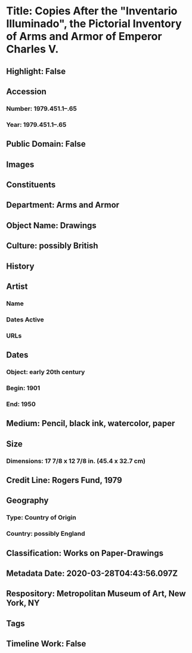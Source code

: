 # Title: Copies After the "Inventario Illuminado", the Pictorial Inventory of Arms and Armor of Emperor Charles V.
## Highlight: False
## Accession
### Number: 1979.451.1–.65
### Year: 1979.451.1–.65
## Public Domain: False
## Images
## Constituents
## Department: Arms and Armor
## Object Name: Drawings
## Culture: possibly British
## History
## Artist
### Name
### Dates Active
### URLs
## Dates
### Object: early 20th century
### Begin: 1901
### End: 1950
## Medium: Pencil, black ink, watercolor, paper
## Size
### Dimensions: 17 7/8 x 12 7/8 in. (45.4 x 32.7 cm)
## Credit Line: Rogers Fund, 1979
## Geography
### Type: Country of Origin
### Country: possibly England
## Classification: Works on Paper-Drawings
## Metadata Date: 2020-03-28T04:43:56.097Z
## Respository: Metropolitan Museum of Art, New York, NY
## Tags
## Timeline Work: False
